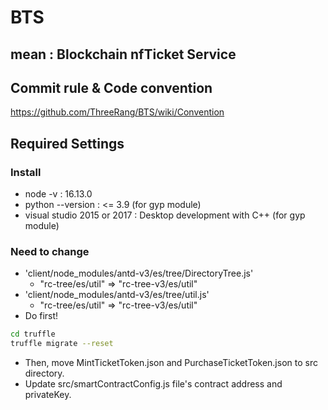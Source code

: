 # BTS
## mean : Blockchain nfTicket Service

## Commit rule & Code convention
<a>https://github.com/ThreeRang/BTS/wiki/Convention</a>

## Required Settings
### Install
- node -v : 16.13.0
- python --version : <= 3.9 (for gyp module)
- visual studio 2015 or 2017 : Desktop development with C++ (for gyp module) 

### Need to change
- 'client/node_modules/antd-v3/es/tree/DirectoryTree.js'
  - "rc-tree/es/util" => "rc-tree-v3/es/util"
- 'client/node_modules/antd-v3/es/tree/util.js'
  - "rc-tree/es/util" => "rc-tree-v3/es/util"
- Do first!

```bash
cd truffle
truffle migrate --reset
```
  - Then, move MintTicketToken.json and PurchaseTicketToken.json to src directory.
  - Update src/smartContractConfig.js file's contract address and privateKey.
